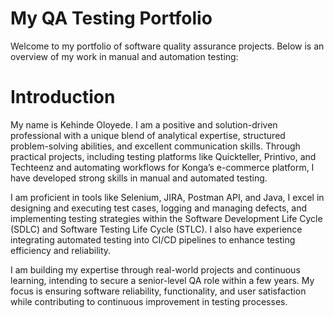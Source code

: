 # My QA Testing Portfolio

Welcome to my portfolio of software quality assurance projects. Below is an overview of my work in manual and automation testing:

# Introduction
 
My name is Kehinde Oloyede. I am a positive and solution-driven professional with a unique blend of analytical expertise, structured problem-solving abilities, and excellent communication skills. Through practical projects, including testing platforms like Quickteller, Printivo, and Techteenz and automating workflows for Konga’s e-commerce platform, I have developed strong skills in manual and automated testing.

I am proficient in tools like Selenium, JIRA, Postman API, and Java, I excel in designing and executing test cases, logging and managing defects, and implementing testing strategies within the Software Development Life Cycle (SDLC) and Software Testing Life Cycle (STLC). I also have experience integrating automated testing into CI/CD pipelines to enhance testing efficiency and reliability.

I am building my expertise through real-world projects and continuous learning, intending to secure a senior-level QA role within a few years. My focus is ensuring software reliability, functionality, and user satisfaction while contributing to continuous improvement in testing processes.
